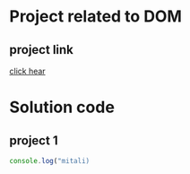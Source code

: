 # Project  related to DOM

## project link
[click hear](https://stackblitz.com/edit/dom-project-chaiaurcode?file=index.html)

# Solution code

## project 1

```javascript
console.log("mitali)

```
